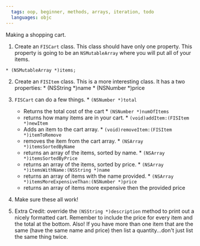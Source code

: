 ```yaml
---
  tags: oop, beginner, methods, arrays, iteration, todo
  languages: objc
---
```


Making a shopping cart.

  1. Create an `FISCart` class. This class should have only one property. This
     property is going to be an `NSMutableArray` where you will put all of your
     items. 

    * (NSMutableArray *)items;

  2. Create an `FISItem` class. This is a more interesting class. It has a two properties:
    * (NSString *)name
    * (NSNumber *)price

  3. `FISCart` can do a few things. 
    * `(NSNumber *)total`
      * Returns the total cost of the cart
    * `(NSNumber *)numOfItems`
      * returns how many items are in your cart.
    * `(void)addItem:(FISItem *)newItem`
      * Adds an item to the cart array.
    * `(void)removeItem:(FISItem *)itemToRemove`
      * removes the item from the cart array.
    * `(NSArray *)itemsSortedByName`
      * returns an array of the items, sorted by name.
    * `(NSArray *)itemsSortedByPrice`
      * returns an array of the items, sorted by price.
    * `(NSArray *)itemsWithName:(NSString *)name`
      * returns an array of items with the name provided.
    * `(NSArray *)itemsMoreExpensiveThan:(NSNumber *)price`
      * returns an array of items more expensive then the provided price

  4. Make sure these all work!

  5. Extra Credit: override the `(NSString *)description` method to print out a nicely formatted cart. Remember to include the price for every item and the total at the bottom. Also! If you have more than one item that are the same (have the same name and price) then list a quantity...don't just list the same thing twice.
